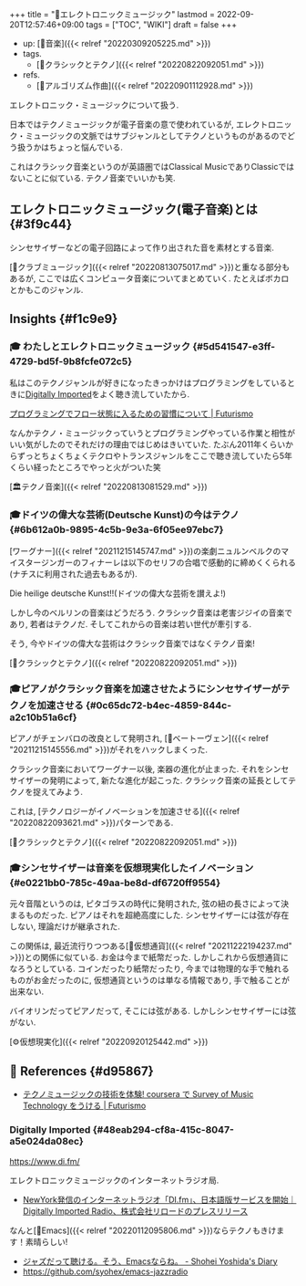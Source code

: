 +++
title = "📝エレクトロニックミュージック"
lastmod = 2022-09-20T12:57:46+09:00
tags = ["TOC", "WIKI"]
draft = false
+++

-   up: [📂音楽]({{< relref "20220309205225.md" >}})
-   tags.
    -   [🔖クラシックとテクノ]({{< relref "20220822092051.md" >}})
-   refs.
    -   [📝アルゴリズム作曲]({{< relref "20220901112928.md" >}})

エレクトロニック・ミュージックについて扱う.

日本ではテクノミュージックが電子音楽の意で使われているが, エレクトロニック・ミュージックの文脈ではサブジャンルとしてテクノというものがあるのでどう扱うかはちょっと悩んでいる.

これはクラシック音楽というのが英語圏ではClassical MusicでありClassicではないことに似ている. テクノ音楽でいいかも笑.


## エレクトロニックミュージック(電子音楽)とは {#3f9c44}

シンセサイザーなどの電子回路によって作り出された音を素材とする音楽.

[📝クラブミュージック]({{< relref "20220813075017.md" >}})と重なる部分もあるが, ここでは広くコンピュータ音楽についてまとめていく. たとえばボカロとかもこのジャンル.


## Insights {#f1c9e9}


### <span class="org-todo todo _">🎓</span> わたしとエレクトロニックミュージック {#5d541547-e3ff-4729-bd5f-9b8fcfe072c5}

私はこのテクノジャンルが好きになったきっかけはプログラミングをしているときに[Digitally Imported](#48eab294-cf8a-415c-8047-a5e024da08ec)をよく聴き流していたから.

[プログラミングでフロー状態に入るための習慣について | Futurismo](https://futurismo.biz/archives/5665/)

なんかテクノ・ミュージックっていうとプログラミングやっている作業と相性がいい気がしたのでそれだけの理由ではじめはきいていた. たぶん2011年くらいからずっとちょくちょくテクロやトランスジャンルをここで聴き流していたら5年くらい経ったところでやっと火がついた笑

[🏛テクノ音楽]({{< relref "20220813081529.md" >}})


### 🎓ドイツの偉大な芸術(Deutsche Kunst)の今はテクノ {#6b612a0b-9895-4c5b-9e3a-6f05ee97ebc7}

[ワーグナー]({{< relref "20211215145747.md" >}})の楽劇ニュルンベルクのマイスタージンガーのフィナーレは以下のセリフの合唱で感動的に締めくくられる(ナチスに利用された過去もあるが).

Die heilige deutsche Kunst!!(ドイツの偉大な芸術を讃えよ!)

しかし今のベルリンの音楽はどうだろう. クラシック音楽は老害ジジイの音楽であり, 若者はテクノだ. そしてこれからの音楽は若い世代が牽引する.

そう, 今やドイツの偉大な芸術はクラシック音楽ではなくテクノ音楽!

[🔖クラシックとテクノ]({{< relref "20220822092051.md" >}})


### 🎓ピアノがクラシック音楽を加速させたようにシンセサイザーがテクノを加速させる {#0c65dc72-b4ec-4859-844c-a2c10b51a6cf}

ピアノがチェンバロの改良として発明され, [📝ベートーヴェン]({{< relref "20211215145556.md" >}})がそれをハックしまくった.

クラシック音楽においてワーグナー以後, 楽器の進化が止まった. それをシンセサイザーの発明によって, 新たな進化が起こった. クラシック音楽の延長としてテクノを捉えてみよう.

これは, [テクノロジーがイノベーションを加速させる]({{< relref "20220822093621.md" >}})パターンである.

[🔖クラシックとテクノ]({{< relref "20220822092051.md" >}})


### 🎓シンセサイザーは音楽を仮想現実化したイノベーション {#e0221bb0-785c-49aa-be8d-df6720ff9554}

元々音階というのは, ピタゴラスの時代に発明された, 弦の紐の長さによって決まるものだった. ピアノはそれを超絶高度にした. シンセサイザーには弦が存在しない, 理論だけが継承された.

この関係は, 最近流行りつつある[📝仮想通貨]({{< relref "20211222194237.md" >}})との関係に似ている. お金は今まで紙幣だった. しかしこれから仮想通貨になろうとしている. コインだったり紙幣だったり, 今までは物理的な手で触れるものがお金だったのに, 仮想通貨というのは単なる情報であり, 手で触ることが出来ない.

バイオリンだってピアノだって, そこには弦がある. しかしシンセサイザーには弦がない.

[⚙仮想現実化]({{< relref "20220920125442.md" >}})


## <span class="org-todo todo _">🔗</span> References {#d95867}

-   [テクノミュージックの技術を体験! coursera で Survey of Music Technology をうける | Futurismo](https://futurismo.biz/archives/2700/)


### Digitally Imported {#48eab294-cf8a-415c-8047-a5e024da08ec}

<https://www.di.fm/>

エレクトロニックミュージックのインターネットラジオ局.

-   [NewYork発信のインターネットラジオ「DI.fm」、日本語版サービスを開始｜Digitally Imported Radio、株式会社リロードのプレスリリース](https://www.atpress.ne.jp/news/6921)

なんと[📝Emacs]({{< relref "20220112095806.md" >}})ならテクノもきけます！素晴らしい!

-   [ジャズだって聴ける。そう、Emacsならね。 - Shohei Yoshida's Diary](https://syohex.hatenablog.com/entry/20150208/1423395606)
-   <https://github.com/syohex/emacs-jazzradio>
